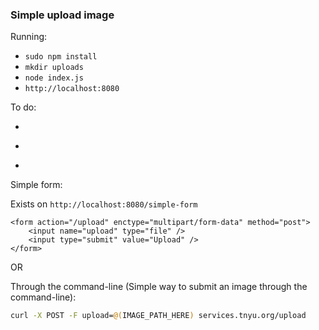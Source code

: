### Simple upload image

Running:

- `sudo npm install`
- `mkdir uploads`
- `node index.js`
- `http://localhost:8080`

To do:

- ~~~Store the images in a single directory~~~
- ~~~Random number / generation of numbers for images.~~~
- ~~~Return a URL for the image~~~

Simple form:

Exists on `http://localhost:8080/simple-form`

```
<form action="/upload" enctype="multipart/form-data" method="post">
	<input name="upload" type="file" />
	<input type="submit" value="Upload" />
</form>
```

OR

Through the command-line (Simple way to submit an image through the command-line):

```bash
curl -X POST -F upload=@(IMAGE_PATH_HERE) services.tnyu.org/upload
```
